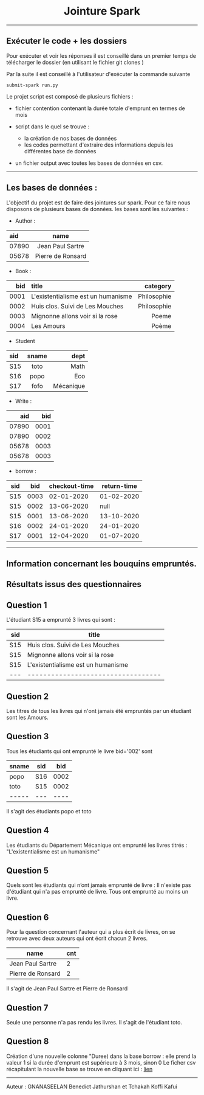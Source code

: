 <h1><center>Jointure Spark </center> </h1> 

------------------

## Exécuter le code + les dossiers

Pour exécuter et voir les réponses il est conseillé dans un premier temps de télécharger le dossier (en utilisant le fichier git clones )

Par la suite il est conseillé à l'utilisateur d'exécuter la commande suivante 

``submit-spark run.py``

Le projet script est composé de plusieurs fichiers :

- fichier contention contenant la durée totale d'emprunt en termes de mois
- script dans le quel se trouve :
  
    - la création de nos bases de données
    - les codes permettant d'extraire des informations depuis les différentes base de données
    
- un fichier output avec toutes les bases de données en csv.
    
------------------
## Les bases de données :
L'objectif du projet est de faire des jointures sur spark. Pour ce faire nous disposons de plusieurs bases de données. 
les bases sont les suivantes :

- Author :

| aid               | name |
| :--------------- |:---------------:| 
|07890             | Jean Paul Sartre|
| 05678            | Pierre de Ronsard |

- Book :

| bid | title |category|
|----:|:------|-------:|
| 0001  |L'existentialisme est un humanisme |Philosophie|
| 0002  |Huis clos. Suivi de Les Mouches    |Philosophie|
| 0003  |Mignonne allons voir si la rose    |Poeme      |
| 0004  |Les Amours                         |Poème      |

- Student

| sid | sname | dept|
| :---- |:---:|----:|
| S15 | toto| Math|
| S16 | popo | Eco|
| S17 | fofo |Mécanique|

- Write :

| aid | bid |
|----:|-----:|
| 07890 |0001|
| 07890| 0002|
|05678 | 0003|
| 05678|0003 |

- borrow :

|sid |bid| checkout-time | return-time |
|----|----|--------------|-------------|
|S15 |0003| 02-01-2020   |01-02-2020   |
|S15 |0002|13-06-2020    |null         |
|S15 |0001|13-06-2020    |13-10-2020   |
|S16 |0002|24-01-2020    |24-01-2020   |
|S17 |0001|12-04-2020    |01-07-2020   |

------------------------------------------

## Information concernant les bouquins empruntés.

## Résultats issus des questionnaires

## Question 1

L'étudiant S15 a emprunté 3 livres qui sont :
   

|sid|               title              |
|---|----------------------------------|
|S15|Huis clos. Suivi de Les Mouches   |
|S15|Mignonne allons voir si la rose   |
|S15|L'existentialisme est un humanisme|
|---|----------------------------------|


## Question 2

Les titres de tous les livres qui n'ont jamais été empruntés par un étudiant sont les Amours.

## Question 3

Tous les étudiants qui ont emprunté le livre bid='002' sont 

|sname|sid| bid|
|-----|---|----|
| popo|S16|0002|
| toto|S15|0002|
|-----|---|----|

Il s'agit des étudiants popo et toto

## Question 4

Les étudiants du Département Mécanique ont emprunté les livres titrés : "L'existentialisme est un humanisme"

## Question 5

Quels sont les étudiants qui n’ont jamais emprunté de livre :
Il n'existe pas d'étudiant qui n'a pas emprunté de livre. Tous ont emprunté au moins un livre.


## Question 6

Pour la question concernant l'auteur qui a plus écrit de livres, on se retrouve avec deux auteurs qui ont écrit chacun 2 livres. 

|             name|cnt|
|-----------------|---|
| Jean Paul Sartre|  2|
|Pierre de Ronsard|  2|

Il s'agit de Jean Paul Sartre et Pierre de Ronsard


## Question 7

Seule une personne n'a pas rendu les livres. Il s'agit de l'étudiant toto.

## Question 8

Création d'une nouvelle colonne "Duree) dans la base borrow : elle prend la valeur 1  si la durée d'emprunt est supérieure à 3 mois, sinon 0
Le ficher csv récapitulant la nouvelle base se trouve en cliquant ici : [lien](https://github.com/Koffi26/Projet_bda_sql/blob/Draft/Contention/retour.csv)

--------------------------------------------------------------------
Auteur : GNANASEELAN Benedict Jathurshan et Tchakah Koffi Kafui
